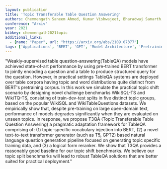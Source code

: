 ```yaml
---
layout: publication
title: 'Topic Transferable Table Question Answering'
authors: Chemmengath Saneem Ahmed, Kumar Vishwajeet, Bharadwaj Samarth, Sen Jaydeep, Canim Mustafa, Chakrabarti Soumen, Gliozzo Alfio, Sankaranarayanan Karthik
conference: "Arxiv"
year: 2021
bibkey: chemmengath2021topic
additional_links:
  - {name: "Paper", url: "https://arxiv.org/abs/2109.07377"}
tags: ['Applications', 'BERT', 'GPT', 'Model Architecture', 'Pretraining Methods', 'RAG', 'Tools', 'Training Techniques', 'Transformer']
---
```

"Weakly-supervised table question-answering(TableQA) models have achieved state-of-art performance by using pre-trained BERT transformer to jointly encoding a question and a table to produce structured query for the question. However, in practical settings TableQA systems are deployed over table corpora having topic and word distributions quite distinct from BERT's pretraining corpus. In this work we simulate the practical topic shift scenario by designing novel challenge benchmarks WikiSQL-TS and WikiTQ-TS, consisting of train-dev-test splits in five distinct topic groups, based on the popular WikiSQL and WikiTableQuestions datasets. We empirically show that, despite pre-training on large open-domain text, performance of models degrades significantly when they are evaluated on unseen topics. In response, we propose T3QA (Topic Transferable Table Question Answering) a pragmatic adaptation framework for TableQA comprising of: (1) topic-specific vocabulary injection into BERT, (2) a novel text-to-text transformer generator (such as T5, GPT2) based natural language question generation pipeline focused on generating topic specific training data, and (3) a logical form reranker. We show that T3QA provides a reasonably good baseline for our topic shift benchmarks. We believe our topic split benchmarks will lead to robust TableQA solutions that are better suited for practical deployment."
